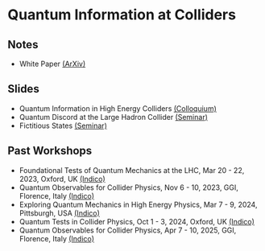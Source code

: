 # Quantum Information at Colliders

## Notes

- White Paper [(ArXiv)](https://arxiv.org/abs/2504.00086)

## Slides

- Quantum Information in High Energy Colliders [(Colloquium)](https://github.com/mattlow/quantum/blob/main/MIT-Colloquium_QIatHEPCollider.pdf)
- Quantum Discord at the Large Hadron Collider [(Seminar)](https://github.com/mattlow/quantum/blob/main/Seminar-QuantumDiscordAtTheLHC.pdf)
- Fictitious States [(Seminar)](https://github.com/mattlow/quantum/blob/main/Seminar-FictitiousStates.pdf)

## Past Workshops

- Foundational Tests of Quantum Mechanics at the LHC, Mar 20 - 22, 2023, Oxford, UK [(Indico)](https://indico.cern.ch/event/1246316/)
- Quantum Observables for Collider Physics, Nov 6 - 10, 2023, GGI, Florence, Italy [(Indico)](https://agenda.infn.it/event/34555/)
- Exploring Quantum Mechanics in High Energy Physics, Mar 7 - 9, 2024, Pittsburgh, USA [(Indico)](https://indico.global/event/806/)
- Quantum Tests in Collider Physics, Oct 1 - 3, 2024, Oxford, UK [(Indico)](https://conference.ippp.dur.ac.uk/event/1300/)
- Quantum Observables for Collider Physics, Apr 7 - 10, 2025, GGI, Florence, Italy [(Indico)](https://agenda.infn.it/event/44563/overview)
